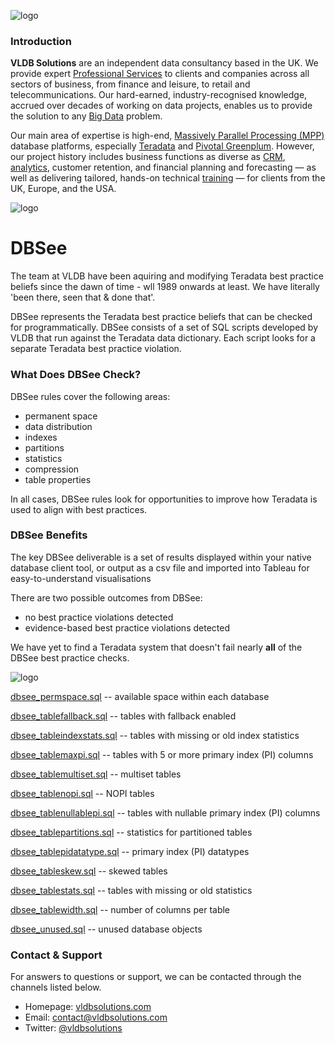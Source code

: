 ![logo](https://vldbsolutions.com/img/VLDB-logo.png)

### Introduction

**VLDB Solutions** are an independent data consultancy based in the UK. We provide expert [Professional Services](https://vldbsolutions.com/services/services.php) to clients and companies across all sectors of business, from finance and leisure, to retail and telecommunications. Our hard-earned, industry-recognised knowledge, accrued over decades of working on data projects, enables us to provide the solution to any [Big Data](https://vldbsolutions.com/glossary.php#bigdata) problem.

Our main area of expertise is high-end, [Massively Parallel Processing (MPP)](https://vldbsolutions.com/glossary.php#mpp) database platforms, especially [Teradata](https://vldbsolutions.com/technology/teradata.php) and [Pivotal Greenplum](https://vldbsolutions.com/technology/greenplum.php). However, our project history includes business functions as diverse as [CRM](https://vldbsolutions.com/glossary.php#crm), [analytics](https://vldbsolutions.com/glossary.php#dataanalytics), customer retention, and financial planning and forecasting — as well as delivering tailored, hands-on technical [training](https://vldbsolutions.com/services/teradata-services/teradata-training.php) — for clients from the UK, Europe, and the USA.


![logo](https://vldbsolutions.com/img/VLDB-DBSee.png)

# DBSee

The team at VLDB have been aquiring and modifying Teradata best practice beliefs since the dawn of time - wll 1989 onwards at least. We have literally 'been there, seen that & done that'.

DBSee represents the Teradata best practice beliefs that can be checked for programmatically. DBSee consists of a set of SQL scripts developed by VLDB that run against the Teradata data dictionary. Each script looks for a separate Teradata best practice violation.

### What Does DBSee Check?

DBSee rules cover the following areas:

* permanent space
* data distribution
* indexes
* partitions
* statistics
* compression
* table properties

In all cases, DBSee rules look for opportunities to improve how Teradata is used to align with best practices.

### DBSee Benefits

The key DBSee deliverable is a set of results displayed within your native database client tool, or output as a csv file and imported into Tableau for easy-to-understand visualisations

There are two possible outcomes from DBSee:

* no best practice violations detected
* evidence-based best practice violations detected

We have yet to find a Teradata system that doesn't fail nearly **all** of the DBSee best practice checks.



![logo](https://vldbsolutions.com/img/VLDB-DBSee-Tables.png)



[dbsee_permspace.sql](https://github.com/VLDB-Solutions/DBSEE/blob/master/dbsee_permspace.sql) -- available space within each database

[dbsee_tablefallback.sql](https://github.com/VLDB-Solutions/DBSEE/blob/master/dbsee_tablefallback.sql) -- tables with fallback enabled

[dbsee_tableindexstats.sql](https://github.com/VLDB-Solutions/DBSEE/blob/master/dbsee_tableindexstats.sql) -- tables with missing or old index statistics

[dbsee_tablemaxpi.sql](https://github.com/VLDB-Solutions/DBSEE/blob/master/dbsee_tablemaxpi.sql) -- tables with 5 or more primary index (PI) columns

[dbsee_tablemultiset.sql](https://github.com/VLDB-Solutions/DBSEE/blob/master/dbsee_tablemultiset.sql) -- multiset tables

[dbsee_tablenopi.sql](https://github.com/VLDB-Solutions/DBSEE/blob/master/dbsee_tablenopi.sql) -- NOPI tables

[dbsee_tablenullablepi.sql](https://github.com/VLDB-Solutions/DBSEE/blob/master/dbsee_tablenullablepi.sql) -- tables with nullable primary index (PI) columns

[dbsee_tablepartitions.sql](https://github.com/VLDB-Solutions/DBSEE/blob/master/dbsee_tablepartitions.sql) -- statistics for partitioned tables

[dbsee_tablepidatatype.sql](https://github.com/VLDB-Solutions/DBSEE/blob/master/dbsee_tablepidatatype.sql) -- primary index (PI) datatypes

[dbsee_tableskew.sql](https://github.com/VLDB-Solutions/DBSEE/blob/master/dbsee_tableskew.sql) -- skewed tables

[dbsee_tablestats.sql](https://github.com/VLDB-Solutions/DBSEE/blob/master/dbsee_tablestats.sql) -- tables with missing or old statistics

[dbsee_tablewidth.sql](https://github.com/VLDB-Solutions/DBSEE/blob/master/dbsee_tablewidth.sql) -- number of columns per table

[dbsee_unused.sql](https://github.com/VLDB-Solutions/DBSEE/blob/master/dbsee_unused.sql) -- unused database objects

### Contact & Support

For answers to questions or support, we can be contacted through the channels listed below. 

* Homepage: [vldbsolutions.com](https://vldbsolutions.com/)  
* Email: contact@vldbsolutions.com
* Twitter: [@vldbsolutions](twitter.com/vldbsolutions)

